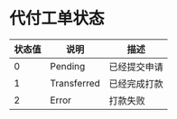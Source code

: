 # 代付工单状态

| 状态值 | 说明        | 描述         |
| ------ | ----------- | ------------ |
| 0      | Pending     | 已经提交申请 |
| 1      | Transferred | 已经完成打款 |
| 2      | Error       | 打款失败     |